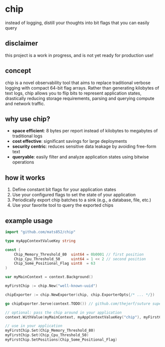 # chip

instead of logging, distill your thoughts into bit flags that you can easily query

## disclaimer

this project is a work in progress, and is not yet ready for production use!

## concept

chip is a novel observability tool that aims to replace traditional verbose logging
with compact 64-bit flag arrays. Rather than generating kilobytes of text logs,
chip allows you to flip bits to represent application states, drastically reducing
storage requirements, parsing and querying compute and network traffic.

## why use chip?

- **space efficient**: 8 bytes per report instead of kilobytes to megabytes of traditional logs
- **cost effective**: significant savings for large deployments
- **security centric**: reduces sensitive data leakage by avoiding free-form text
- **queryable**: easily filter and analyze application states using bitwise operations

## how it works

1. Define constant bit flags for your application states
2. Use your configured flags to set the state of your application
3. Periodically export chip batches to a sink (e.g., a database, file, etc.)
4. Use your favorite tool to query the exported chips

## example usage

```go
import "github.com/mats852/chip"

type myAppContextValueKey string

const (
    Chip_Memory_Threshold_80  uint64 = 0b0001 // first position
    Chip_Cpu_Threshold_50     uint64 = 1 << 2 // second position
    Chip_Some_Positional_Flag uint8  = 63
)

var myMainContext = context.Background()

myFirstChip := chip.New("well-known-uuid")

chipExporter := chip.NewExporter(chip, chip.ExporterOpts{/* ... */})

go chipExporter.Serve(context.TODO()) // github.com/thejerf/suture supervisable interface

// optional: pass the chip around in your application
context.WithValue(myMainContext, myAppContextValueKey("chip"), myFirstChip)

// use in your application
myFirstChip.Set(Chip_Memory_Threshold_80)
myFirstChip.Set(Chip_Cpu_Threshold_50)
myFirstChip.SetPositions(Chip_Some_Positional_Flag)
```
